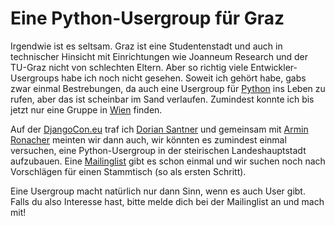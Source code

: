 Eine Python-Usergroup für Graz
==============================

Irgendwie ist es seltsam. Graz ist eine Studentenstadt und auch in technischer
Hinsicht mit Einrichtungen wie Joanneum Research und der TU-Graz nicht von
schlechten Eltern. Aber so richtig viele Entwickler-Usergroups habe ich noch
nicht gesehen. Soweit ich gehört habe, gabs zwar einmal Bestrebungen, da auch
eine Usergroup für [Python](http://www.python.org) ins Leben zu rufen, aber
das ist scheinbar im Sand verlaufen. Zumindest konnte ich bis jetzt nur eine
Gruppe in [Wien](http://pyug.at/) finden.

Auf der [DjangoCon.eu](http://djangocon.eu) traf ich [Dorian
Santner](http://santner.com/) und gemeinsam mit [Armin
Ronacher](http://lucumr.pocoo.org/) meinten wir dann auch, wir könnten es
zumindest einmal versuchen, eine Python-Usergroup in der steirischen
Landeshauptstadt aufzubauen. Eine
[Mailinglist](http://groups.google.com/group/python-graz) gibt es schon einmal
und wir suchen noch nach Vorschlägen für einen Stammtisch (so als ersten
Schritt).

Eine Usergroup macht natürlich nur dann Sinn, wenn es auch User gibt. Falls
du also Interesse hast, bitte melde dich bei der Mailinglist an und mach mit!
